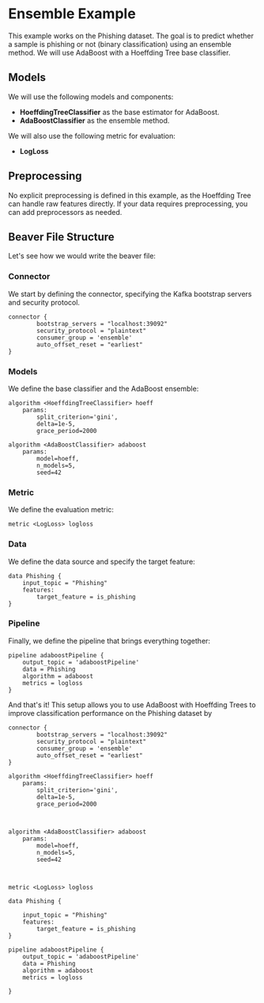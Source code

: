 # Ensemble Example

This example works on the Phishing dataset. The goal is to predict whether a sample is phishing or not (binary classification) using an ensemble method. We will use AdaBoost with a Hoeffding Tree base classifier.

## Models

We will use the following models and components:

- **HoeffdingTreeClassifier** as the base estimator for AdaBoost.
- **AdaBoostClassifier** as the ensemble method.

We will also use the following metric for evaluation:

- **LogLoss**

## Preprocessing

No explicit preprocessing is defined in this example, as the Hoeffding Tree can handle raw features directly. If your data requires preprocessing, you can add preprocessors as needed.

## Beaver File Structure

Let's see how we would write the beaver file:

### Connector

We start by defining the connector, specifying the Kafka bootstrap servers and security protocol.

```
connector {
        bootstrap_servers = "localhost:39092"
        security_protocol = "plaintext"
        consumer_group = 'ensemble'
        auto_offset_reset = "earliest"
}
```

### Models

We define the base classifier and the AdaBoost ensemble:

```
algorithm <HoeffdingTreeClassifier> hoeff
    params:
        split_criterion='gini',
        delta=1e-5,
        grace_period=2000

algorithm <AdaBoostClassifier> adaboost
    params:
        model=hoeff,
        n_models=5,
        seed=42
```

### Metric

We define the evaluation metric:

```
metric <LogLoss> logloss
```

### Data

We define the data source and specify the target feature:

```
data Phishing {
    input_topic = "Phishing"
    features:
        target_feature = is_phishing
}
```

### Pipeline

Finally, we define the pipeline that brings everything together:

```
pipeline adaboostPipeline {
    output_topic = 'adaboostPipeline'
    data = Phishing
    algorithm = adaboost
    metrics = logloss
}
```

And that's it! This setup allows you to use AdaBoost with Hoeffding Trees to improve classification performance on the Phishing dataset by

```
connector {
        bootstrap_servers = "localhost:39092"
        security_protocol = "plaintext"
        consumer_group = 'ensemble'
        auto_offset_reset = "earliest"
}

algorithm <HoeffdingTreeClassifier> hoeff
    params:
        split_criterion='gini',
        delta=1e-5,
        grace_period=2000



algorithm <AdaBoostClassifier> adaboost
    params:
        model=hoeff,
        n_models=5,
        seed=42



metric <LogLoss> logloss

data Phishing {

    input_topic = "Phishing"
    features:
        target_feature = is_phishing
}

pipeline adaboostPipeline {
    output_topic = 'adaboostPipeline'
    data = Phishing
    algorithm = adaboost
    metrics = logloss

}
```
